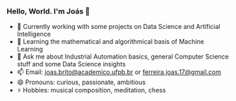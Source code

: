 ### Hello, World. I'm Joás 👋

- 🔭 Currently working with some projects on Data Science and Artificial Intelligence
- 🌱 Learning the mathematical and algorithmical basis of Machine Learning
- 💬 Ask me about Industrial Automation basics, general Computer Science stuff and some Data Science insights
- 📫 Email: joas.brito@academico.ufpb.br or ferreira.joas.17@gmail.com
- 😄 Pronouns: curious, passionate, ambitious
- ⚡ Hobbies: musical composition, meditation, chess

